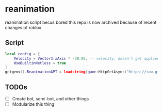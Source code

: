 # reanimation

reanimation script becus bored
this repo is now archived because of recent changes of roblox

## Script

```lua
local config = {
	Velocity = Vector3.xAxis * -30.05, -- velocity, doesn't get applied when `UseBuiltinNetless` is false
	UseBuiltinNetless = true
}
getgenv().ReanimationAPI = loadstring(game:HttpGetAsync("https://raw.githubusercontent.com/jLn0n/reanimation/main/r6-permadeath.lua"))(config)
```

## TODOs

- [ ] Create bot, semi-bot, and other things
- [ ] Modularize this thing
